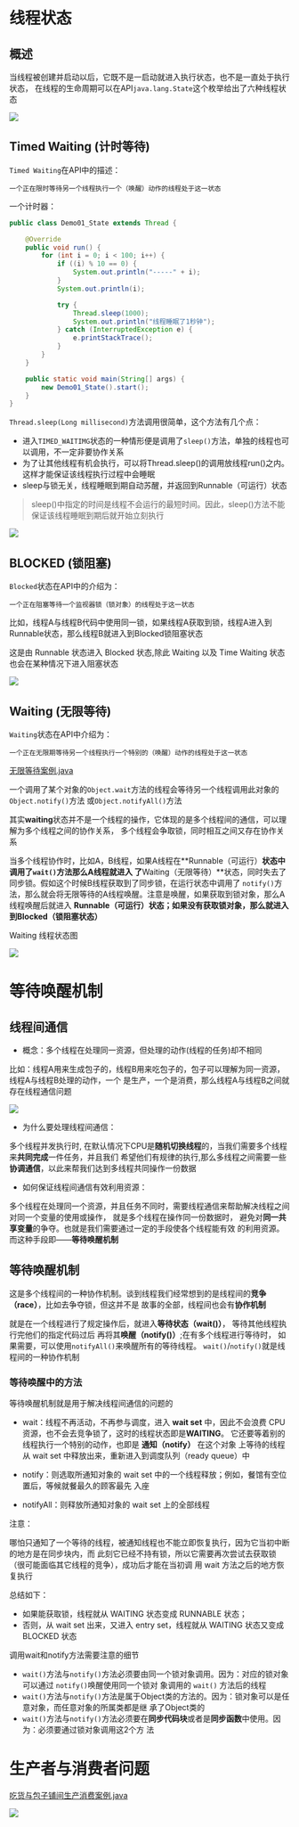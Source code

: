# 线程状态

## 概述
当线程被创建并启动以后，它既不是一启动就进入执行状态，也不是一直处于执行状态，
在线程的生命周期可以在API`java.lang.State`这个枚举给出了六种线程状态

![](../img/线程六种状态.png)

## Timed Waiting (计时等待)

`Timed Waiting`在API中的描述：

    一个正在限时等待另一个线程执行一个（唤醒）动作的线程处于这一状态

一个计时器： 

```java
public class Demo01_State extends Thread {

    @Override
    public void run() {
        for (int i = 0; i < 100; i++) {
            if ((i) % 10 == 0) {
                System.out.println("-----" + i);
            }
            System.out.println(i);

            try {
                Thread.sleep(1000);
                System.out.println("线程睡眠了1秒钟");
            } catch (InterruptedException e) {
                e.printStackTrace();
            }
        }
    }

    public static void main(String[] args) {
        new Demo01_State().start();
    }
}
```

`Thread.sleep(Long millisecond)`方法调用很简单，这个方法有几个点：
- 进入`TIMED_WAITIMG`状态的一种情形便是调用了`sleep()`方法，单独的线程也可以调用，不一定非要协作关系
- 为了让其他线程有机会执行，可以将Thread.sleep()的调用放线程run()之内。这样才能保证该线程执行过程中会睡眠
- sleep与锁无关，线程睡眠到期自动苏醒，并返回到Runnable（可运行）状态

>sleep()中指定的时间是线程不会运行的最短时间。因此，sleep()方法不能保证该线程睡眠到期后就开始立刻执行

![](../img/线程睡眠机制图.png) 

## BLOCKED (锁阻塞)

`Blocked`状态在API中的介绍为：

    一个正在阻塞等待一个监视器锁（锁对象）的线程处于这一状态

比如，线程A与线程B代码中使用同一锁，如果线程A获取到锁，线程A进入到Runnable状态，那么线程B就进入到Blocked锁阻塞状态

这是由 Runnable 状态进入 Blocked 状态,除此 Waiting 以及 Time Waiting
状态也会在某种情况下进入阻塞状态

![](../img/锁阻塞.png) 

## Waiting (无限等待)

`Waiting`状态在API中介绍为：

    一个正在无限期等待另一个线程执行一个特别的（唤醒）动作的线程处于这一状态

[无限等待案例.java](java/Demo02_State.java) 

一个调用了某个对象的`Object.wait`方法的线程会等待另一个线程调用此对象的
`Object.notify()`方法 或`Object.notifyAll()`方法

其实**waiting**状态并不是一个线程的操作，它体现的是多个线程间的通信，可以理解为多个线程之间的协作关系，
多个线程会争取锁，同时相互之间又存在协作关系


当多个线程协作时，比如A，B线程，如果A线程在**Runnable（可运行）**状态中调用了`wait()`方法那么A线程就进入
了**Waiting（无限等待）**状态，同时失去了同步锁。假如这个时候B线程获取到了同步锁，在运行状态中调用了
`notify()`方法，那么就会将无限等待的A线程唤醒。注意是唤醒，如果获取到锁对象，那么A线程唤醒后就进入
**Runnable（可运行）**状态；如果没有获取锁对象，那么就进入到**Blocked（锁阻塞状态）**

Waiting 线程状态图 

![](../img/无限等待.png)

# 等待唤醒机制

## 线程间通信

- 概念：多个线程在处理同一资源，但处理的动作(线程的任务)却不相同

比如：线程A用来生成包子的，线程B用来吃包子的，包子可以理解为同一资源，线程A与线程B处理的动作，一个
是生产，一个是消费，那么线程A与线程B之间就存在线程通信问题

![](../img/06_等待唤醒案例分析.bmp)

- 为什么要处理线程间通信：

多个线程并发执行时, 在默认情况下CPU是**随机切换线程**的，当我们需要多个线程来**共同完成**一件任务，并且我们
希望他们有规律的执行,那么多线程之间需要一些**协调通信**，以此来帮我们达到多线程共同操作一份数据

- 如何保证线程间通信有效利用资源：

多个线程在处理同一个资源，并且任务不同时，需要线程通信来帮助解决线程之间对同一个变量的使用或操作， 就是多个线程在操作同一份数据时，
避免对**同一共享变量**的争夺。也就是我们需要通过一定的手段使各个线程能有效 的利用资源。而这种手段即——**等待唤醒机制**

## 等待唤醒机制

这是多个线程间的一种协作机制。谈到线程我们经常想到的是线程间的**竞争（race）**，比如去争夺锁，但这并不是
故事的全部，线程间也会有**协作机制**

就是在一个线程进行了规定操作后，就进入**等待状态（wait()）**，
等待其他线程执行完他们的指定代码过后
再将其**唤醒（notify()）**;在有多个线程进行等待时，
如果需要，可以使用`notifyAll()`来唤醒所有的等待线程。
`wait()`/`notify()`就是线程间的一种协作机制

### 等待唤醒中的方法

等待唤醒机制就是用于解决线程间通信的问题的

- wait：线程不再活动，不再参与调度，进入 **wait set** 中，因此不会浪费 CPU
  资源，也不会去竞争锁了，这时的线程状态即是**WAITING**。
  它还要等着别的线程执行一个特别的动作，也即是 **通知（notify）** 在这个对象
  上等待的线程从 wait set 中释放出来，重新进入到调度队列（ready queue）中
  
- notify：则选取所通知对象的 wait set 
  中的一个线程释放；例如，餐馆有空位置后，等候就餐最久的顾客最先 入座
    
- notifyAll：则释放所通知对象的 wait set 上的全部线程

注意：

哪怕只通知了一个等待的线程，被通知线程也不能立即恢复执行，因为它当初中断的地方是在同步块内，而
此刻它已经不持有锁，所以它需要再次尝试去获取锁（很可能面临其它线程的竞争），成功后才能在当初调
用 wait 方法之后的地方恢复执行
 
总结如下： 
- 如果能获取锁，线程就从 WAITING 状态变成 RUNNABLE 状态； 
- 否则，从 wait set 出来，又进入 entry set，线程就从 WAITING 状态又变成 BLOCKED 
  状态
  
调用wait和notify方法需要注意的细节

- `wait()`方法与`notify()`方法必须要由同一个锁对象调用。因为：对应的锁对象可以通过
  `notify()`唤醒使用同一个锁对 象调用的 `wait()` 方法后的线程
- `wait()`方法与`notify()`方法是属于Object类的方法的。因为：锁对象可以是任意对象，而任意对象的所属类都是继
  承了Object类的
- `wait()`方法与`notify()`方法必须要在**同步代码块**或者是**同步函数**中使用。因为：必须要通过锁对象调用这2个方
  法
  
# 生产者与消费者问题

[吃货与包子铺间生产消费案例.java](java/Demo03_State.java) 

![](../img/01_等待与唤醒案例分析(1).bmp) 